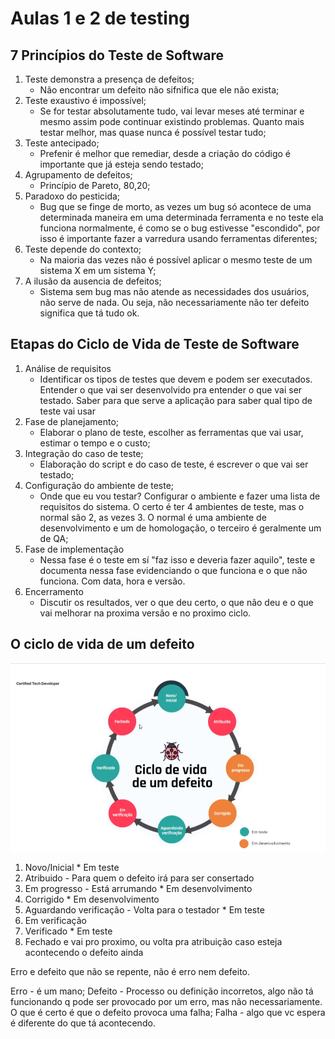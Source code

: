 # Aulas 1 e 2 de testing

## 7 Princípios do Teste de Software
1. Teste demonstra a presença de defeitos;
    - Não encontrar um defeito não sifnifica que ele não exista;
2. Teste exaustivo é impossível;
    - Se for testar absolutamente tudo, vai levar meses até terminar e mesmo assim pode continuar existindo problemas. Quanto mais testar melhor, mas quase nunca é possível testar tudo;
3. Teste antecipado;
    - Prefenir é melhor que remediar, desde a criação do código é importante que já esteja sendo testado;
4. Agrupamento de defeitos;
    - Princípio de Pareto, 80,20;
5. Paradoxo do pesticida;
    - Bug que se finge de morto, as vezes um bug só acontece de uma determinada maneira em uma determinada ferramenta e no teste ela funciona normalmente, é como se o bug estivesse "escondido", por isso é importante fazer a varredura usando ferramentas diferentes;
6. Teste depende do contexto;
    - Na maioria das vezes não é possível aplicar o mesmo teste de um sistema X em um sistema Y;
7. A ilusão da ausencia de defeitos;
    - Sistema sem bug mas não atende as necessidades dos usuários, não serve de nada. Ou seja, não necessariamente não ter defeito significa que tá tudo ok.

## Etapas do Ciclo de Vida de Teste de Software

1. Análise de requisitos
    - Identificar os tipos de testes que devem e podem ser executados. Entender o que vai ser desenvolvido pra entender o que vai ser testado. Saber para que serve a aplicação para saber qual tipo de teste vai usar
2. Fase de planejamento;
    - Elaborar o plano de teste, escolher as ferramentas que vai usar, estimar o tempo e o custo;
3. Integração do caso de teste;
    - Elaboração do script e do caso de teste, é escrever o que vai ser testado;
4. Configuração do ambiente de teste;
    - Onde que eu vou testar? Configurar o ambiente e fazer uma lista de requisitos do sistema. O certo é ter 4 ambientes de teste, mas o normal são 2, as vezes 3. O normal é uma ambiente de desenvolvimento e um de homologação, o terceiro é geralmente um de QA;
5. Fase de implementação
    - Nessa fase é o teste em sí "faz isso e deveria fazer aquilo", teste e documenta nessa fase evidenciando o que funciona e o que não funciona. Com data, hora e versão.
6. Encerramento
    - Discutir os resultados, ver o que deu certo, o que não deu e o que vai melhorar na proxima versão e no proximo ciclo.

## O ciclo de vida de um defeito

![app screenshot](https://github.com/1pretom/CertifiedTechDeveloper/blob/main/Testing-1/Ciclo%20de%20vida%20de%20um%20defeito.png?raw=true) 

1. Novo/Inicial * Em teste
2. Atribuido - Para quem o defeito irá para ser consertado
3. Em progresso - Está arrumando * Em desenvolvimento
4. Corrigido * Em desenvolvimento
5. Aguardando verificação - Volta para o testador * Em teste
6. Em verificação 
7. Verificado * Em teste
8. Fechado e vai pro proximo, ou volta pra atribuição caso esteja acontecendo o defeito ainda 

Erro e defeito que não se repente, não é erro nem defeito.

Erro - é um mano;
Defeito - Processo ou definição incorretos, algo não tá funcionando q pode ser provocado por um erro, mas não necessariamente. O que é certo é que o defeito provoca uma falha;
Falha - algo que vc espera é diferente do que tá acontecendo.